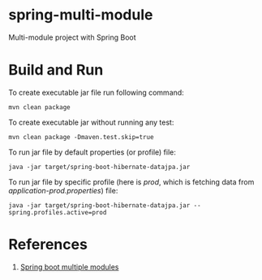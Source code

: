 # spring-multi-module
Multi-module project with Spring Boot
# Build and Run
To create executable jar file run following command:
```
mvn clean package
```
To create executable jar without running any test:
```
mvn clean package -Dmaven.test.skip=true
```
To run jar file by default properties (or profile) file:
```
java -jar target/spring-boot-hibernate-datajpa.jar
```
To run jar file by specific profile (here is *prod*, which is fetching data from *application-prod.properties*) file:
```
java -jar target/spring-boot-hibernate-datajpa.jar --spring.profiles.active=prod
```
# References
1. [Spring boot multiple modules](https://www.baeldung.com/spring-boot-multiple-modules)
